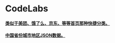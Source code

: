 # CodeLabs

#### [类似于美团、饿了么、京东、等等首页那种快捷分类。](/ClassifyLayoutManager.kt)

#### [中国省份城市地区JSON数据。](/province.json)
